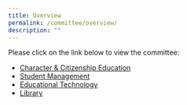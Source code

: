 ```yaml
---
title: Overview
permalink: /committee/overview/
description: ""
---
```

Please click on the link below to view the committee:  
  

*   [Character & Citizenship Education](https://staging.dnfzur975cvj1.amplifyapp.com/committee/Character-Education/overview/)
*   [Student Management](https://staging.dnfzur975cvj1.amplifyapp.com/committee/student-management/)
*   [Educational Technology](https://staging.dnfzur975cvj1.amplifyapp.com/committee/Educational-Technology/overview/y)
*   [Library](https://staging.dnfzur975cvj1.amplifyapp.com/committee/Library/)